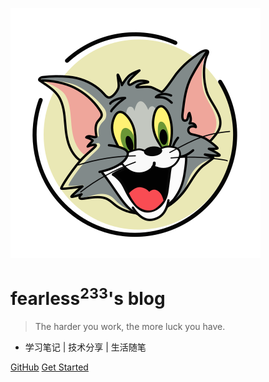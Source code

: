 <!-- _coverpage.md -->

![logo](file/base/pic/logo.svg)

# fearless<sup>233</sup>'s blog

> The harder you work, the more luck you have.

- 学习笔记 | 技术分享 | 生活随笔

[GitHub](https://github.com/fearless2022/blog/tree/master/docs/)
[Get Started](README.md)

<!-- background image -->
<!-- ![](https://www.sunniejs.cn/static/wx/bg.jpg) -->
<!-- ![](file/base/pic/bg.jpg) -->

<!-- background color -->
<!-- ![color](#f0f0f0) -->
